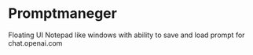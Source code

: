 # Promptmaneger
Floating UI Notepad like windows with ability to save and load prompt for chat.openai.com
